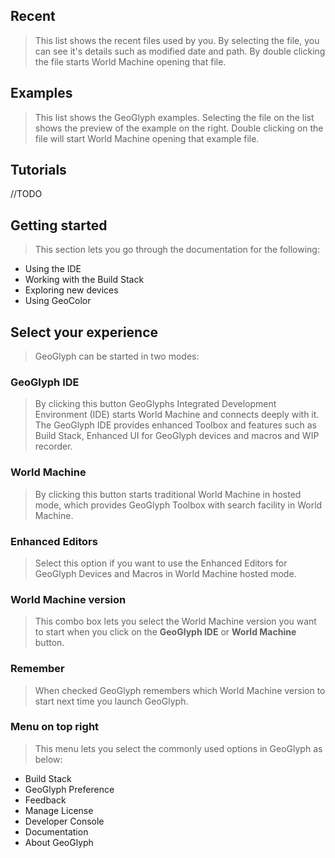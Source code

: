 ## Recent
> This list shows the recent files used by you. By selecting the file, you can see it's details such as modified date and path. By double clicking the file starts World Machine opening that file.

## Examples
> This list shows the GeoGlyph examples. Selecting the file on the list shows the preview of the example on the right. Double clicking on the file will start World Machine opening that example file.

## Tutorials
//TODO

## Getting started
> This section lets you go through the documentation for the following:
- Using the IDE
- Working with the Build Stack
- Exploring new devices
- Using GeoColor

## Select your experience
> GeoGlyph can be started in two modes:

### GeoGlyph IDE
> By clicking this button GeoGlyphs Integrated Development Environment (IDE) starts World Machine and connects deeply with it. The GeoGlyph IDE provides enhanced Toolbox and features such as Build Stack, Enhanced UI for GeoGlyph devices and macros and WIP recorder.

### World Machine
> By clicking this button starts traditional World Machine in hosted mode, which provides GeoGlyph Toolbox with search facility in World Machine.

### Enhanced Editors
> Select this option if you want to use the Enhanced Editors for GeoGlyph Devices and Macros in World Machine hosted mode.

### World Machine version
> This combo box lets you select the World Machine version you want to start when you click on the **GeoGlyph IDE** or **World Machine** button. 

### Remember
> When checked GeoGlyph remembers which World Machine version to start next time you launch GeoGlyph.

### Menu on top right
> This menu lets you select the commonly used options in GeoGlyph as below:
- Build Stack
- GeoGlyph Preference
- Feedback
- Manage License
- Developer Console
- Documentation
- About GeoGlyph
